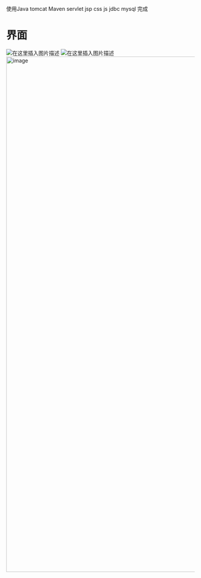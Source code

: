 使用Java  tomcat Maven servlet jsp css js jdbc mysql 完成
# 界面
![在这里插入图片描述](https://img-blog.csdnimg.cn/d1764eb538eb474eb3fdf07cf2e351c5.png?x-oss-process=image/watermark,type_ZHJvaWRzYW5zZmFsbGJhY2s,shadow_50,text_Q1NETiBA5bCP5rGk5rGk5rGk5rGk,size_20,color_FFFFFF,t_70,g_se,x_16)
![在这里插入图片描述](https://img-blog.csdnimg.cn/3fb34216abf44c03a35aaef147f9784d.png?x-oss-process=image/watermark,type_ZHJvaWRzYW5zZmFsbGJhY2s,shadow_50,text_Q1NETiBA5bCP5rGk5rGk5rGk5rGk,size_20,color_FFFFFF,t_70,g_se,x_16)
<img width="1374" alt="image" src="https://user-images.githubusercontent.com/76590045/133557752-8d1be111-6702-46a1-b000-ca2b5a27f8cd.png">
